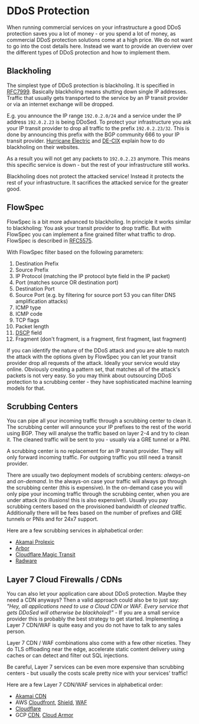 # DDoS Protection

When running commercial services on your infrastructure a good DDoS protection saves you a lot of money - or you spend a lot of money, as commercial DDoS protection solutions come at a high price.
We do not want to go into the cost details here. Instead we want to provide an overview over the different types of DDoS protection and how to implement them.

## Blackholing

The simplest type of DDoS protection is blackholing. It is specified in [RFC7999](https://datatracker.ietf.org/doc/html/rfc7999). Basically blackholing means shutting down single IP addresses. Traffic that usually gets transported to the service by an IP transit provider or via an internet exchange will be dropped.

E.g. you announce the IP range `192.0.2.0/24` and a service under the IP address `192.0.2.23` is being DDoSed. To protect your infrastructure you ask your IP transit provider to drop all traffic to the prefix `192.0.2.23/32`. This is done by announcing this prefix with the BGP community 666 to your IP transit provider. [Hurricane Electric](https://www.he.net/adm/blackhole.html) and [DE-CIX](https://www.de-cix.net/de/bibliothek/service-informationen/blackholing-guide) explain how to do blackholing on their websites.

As a result you will not get any packets to `192.0.2.23` anymore. This means this specific service is down - but the rest of your infrastructure still works.

Blackholing does not protect the attacked service! Instead it protects the rest of your infrastructure. It sacrifices the attacked service for the greater good.


## FlowSpec

FlowSpec is a bit more advanced to blackholing. In principle it works similar to blackholing: You ask your transit provider to drop traffic. But with FlowSpec you can implement a fine grained filter what traffic to drop. FlowSpec is described in [RFC5575](https://datatracker.ietf.org/doc/html/rfc5575).

With FlowSpec filter based on the following parameters:
1. Destination Prefix
2. Source Prefix
3. IP Protocol (matching the IP protocol byte field in the IP packet)
4. Port (matches source OR destination port)
5. Destination Port
6. Source Port (e.g. by filtering for source port 53 you can filter DNS amplification attacks)
7. ICMP type
8. ICMP code
9. TCP flags
10. Packet length
11. [DSCP](https://datatracker.ietf.org/doc/html/rfc2474) field
12. Fragment (don't fragment, is a fragment, first fragment, last fragment)

If you can identify the nature of the DDoS attack and you are able to match the attack with the options given by FlowSpec you can let your transit provider drop all requests of the attack. Ideally your service would stay online.
Obviously creating a pattern set, that matches all of the attack's packets is not very easy. So you may think about outsourcing DDoS protection to a scrubbing center - they have sophisticated machine learning models for that.

## Scrubbing Centers

You can pipe all your incoming traffic through a scrubbing center to clean it. The scrubbing center will announce your IP prefixes to the rest of the world using BGP. They will analyse the traffic based on layer 2-4 and try to clean it. The cleaned traffic will be sent to you - usually via a GRE tunnel or a PNI.

A scrubbing center is no replacement for an IP transit provider. They will only forward incoming traffic. For outgoing traffic you still need a transit provider.

There are usually two deployment models of scrubbing centers: *always-on* and *on-demand*. In the always-on case your traffic will always go through the scrubbing center (this is expensive). In the on-demand case you will only pipe your incoming traffic through the scrubbing center, when you are under attack (no illusions! this is also expensive!). Usually you pay scrubbing centers based on the provisioned bandwidth of *cleaned* traffic. Additionally there will be fees based on the number of prefixes and GRE tunnels or PNIs and for 24x7 support.

Here are a few scrubbing services in alphabetical order:

* [Akamai Prolexic](https://www.akamai.com/de/products/prolexic-solutions)
* [Arbor](https://www.netscout.com/arbor-ddos)
* [Cloudflare Magic Transit](https://www.cloudflare.com/magic-transit/)
* [Radware](https://www.radware.com/products/cloud-ddos-services/)

## Layer 7 Cloud Firewalls / CDNs

You can also let your application care about DDoS protection. Maybe they need a CDN anyways? Then a valid approach could also be to just say: *"Hey, all applications need to use a Cloud CDN or WAF. Every service that gets DDoSed will otherwise be blackholed!"* - If you are a small service provider this is probably the best strategy to get started. Implementing a Layer 7 CDN/WAF is quite easy and you do not have to talk to any sales person.

Layer 7 CDN / WAF combinations also come with a few other niceties. They do TLS offloading near the edge, accelerate static content delivery using caches or can detect and filter out SQL injections.

Be careful, Layer 7 services can be even more expensive than scrubbing centers - but usually the costs scale pretty nice with your services' traffic!

Here are a few Layer 7 CDN/WAF services in alphabetical order:

* [Akamai CDN](https://www.akamai.com/solutions/content-delivery-network)
* AWS [Cloudfront](https://aws.amazon.com/cloudfront/), [Shield](https://aws.amazon.com/shield/), [WAF](https://aws.amazon.com/waf/)
* [Cloudflare](https://www.cloudflare.com)
* GCP [CDN](https://cloud.google.com/cdn), [Cloud Armor](https://cloud.google.com/armor)